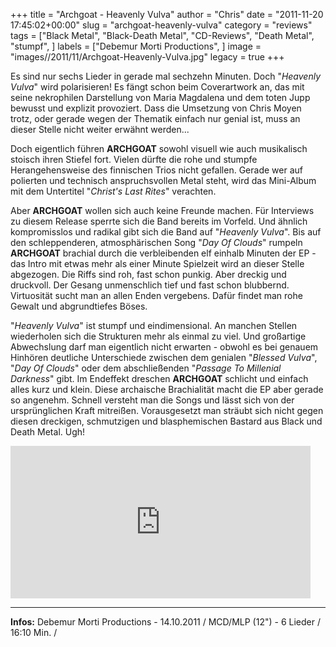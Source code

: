 +++
title = "Archgoat - Heavenly Vulva"
author = "Chris"
date = "2011-11-20 17:45:02+00:00"
slug = "archgoat-heavenly-vulva"
category = "reviews"
tags = ["Black Metal", "Black-Death Metal", "CD-Reviews", "Death Metal", "stumpf", ]
labels = ["Debemur Morti Productions", ]
image = "images//2011/11/Archgoat-Heavenly-Vulva.jpg"
legacy = true
+++

Es sind nur sechs Lieder in gerade mal sechzehn Minuten. Doch "_Heavenly Vulva_" wird polarisieren! Es fängt schon beim Coverartwork an, das mit seine nekrophilen Darstellung von Maria Magdalena und dem toten Jupp bewusst und explizit provoziert. Dass die Umsetzung von Chris Moyen trotz, oder gerade wegen der Thematik einfach nur genial ist, muss an dieser Stelle nicht weiter erwähnt werden...

Doch eigentlich führen **ARCHGOAT** sowohl visuell wie auch musikalisch stoisch ihren Stiefel fort. Vielen dürfte die rohe und stumpfe Herangehensweise des finnischen Trios nicht gefallen. Gerade wer auf polierten und technisch anspruchsvollen Metal steht, wird das Mini-Album mit dem Untertitel "_Christ's Last Rites_" verachten.

Aber **ARCHGOAT** wollen sich auch keine Freunde machen. Für Interviews zu diesem Release sperrte sich die Band bereits im Vorfeld. Und ähnlich kompromisslos und radikal gibt sich die Band auf "_Heavenly Vulva_".  Bis auf den schleppenderen, atmosphärischen Song "_Day Of Clouds_" rumpeln **ARCHGOAT** brachial durch die verbleibenden elf einhalb Minuten der EP - das Intro mit etwas mehr als einer Minute Spielzeit wird an dieser Stelle abgezogen.
Die Riffs sind roh, fast schon punkig. Aber dreckig und druckvoll. Der Gesang unmenschlich tief und fast schon blubbernd. Virtuosität sucht man an allen Enden vergebens. Dafür findet man rohe Gewalt und abgrundtiefes Böses.

"_Heavenly Vulva_" ist stumpf und eindimensional. An manchen Stellen wiederholen sich die Strukturen mehr als einmal zu viel. Und großartige Abwechslung darf man eigentlich nicht erwarten - obwohl es bei genauem Hinhören deutliche Unterschiede zwischen dem genialen "_Blessed Vulva_", "_Day Of Clouds_" oder dem abschließenden "_Passage To Millenial Darkness_" gibt. Im Endeffekt dreschen **ARCHGOAT** schlicht und einfach alles kurz und klein.
Diese archaische Brachialität macht die EP aber gerade so angenehm. Schnell versteht man die Songs und lässt sich von der ursprünglichen Kraft mitreißen. Vorausgesetzt man sträubt sich nicht gegen diesen dreckigen, schmutzigen und blasphemischen Bastard aus Black und Death Metal. Ugh!

<iframe allowfullscreen="" frameborder="0" height="244" src="http://www.youtube.com/embed/gVC2tBCbQHU" width="480"></iframe>





---
**Infos:**
Debemur Morti Productions - 14.10.2011 / 
MCD/MLP (12") - 6 Lieder / 16:10 Min. / 

